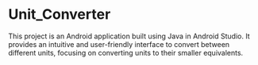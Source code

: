 # Unit_Converter
This project is an Android application built using Java in Android Studio. It provides an intuitive and user-friendly interface to convert between different units, focusing on converting units to their smaller equivalents.

